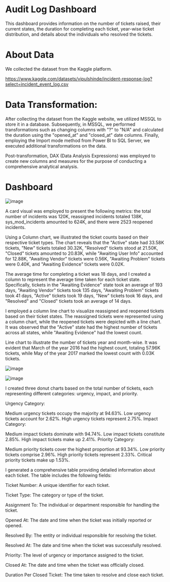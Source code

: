 # Audit Log Dashboard

This dashboard provides information on the number of tickets raised, their current states, the duration for completing each ticket, year-wise ticket distribution, and details about the individuals who resolved the tickets.

# About Data
We collected the dataset from the Kaggle platform.

https://www.kaggle.com/datasets/vipulshinde/incident-response-log?select=incident_event_log.csv

# Data Transformation:

After collecting the dataset from the Kaggle website, we utilized MSSQL to store it in a database. Subsequently, in MSSQL, we performed transformations such as changing columns with "?" to "N/A" and calculated the duration using the "opened_at" and "closed_at" date columns. Finally, employing the Import mode method from Power BI to SQL Server, we executed additional transformations on the data.

Post-transformation, DAX (Data Analysis Expressions) was employed to create new columns and measures for the purpose of conducting a comprehensive analytical analysis.

# Dashboard 

![image](https://github.com/github-aapmor/PowerBI-Reports/assets/149667836/0a89f2ae-ccfb-4d09-8e03-278461c88d92)

A card visual was employed to present the following metrics: the total number of incidents was 120K, reassigned incidents totaled 138K, sys_mod_incidents amounted to 624K, and there were 2523 reopened incidents.

Using a Column chart, we illustrated the ticket counts based on their respective ticket types. The chart reveals that the "Active" state had 33.58K tickets, "New" tickets totaled 30.32K, "Resolved" tickets stood at 21.50K, "Closed" tickets amounted to 20.83K, while "Awaiting User Info" accounted for 12.88K, "Awaiting Vendor" tickets were 0.56K, "Awaiting Problem" tickets were 0.40K, and "Awaiting Evidence" tickets were 0.02K.

The average time for completing a ticket was 18 days, and I created a column to represent the average time taken for each ticket state. Specifically, tickets in the "Awaiting Evidence" state took an average of 193 days, "Awaiting Vendor" tickets took 135 days, "Awaiting Problem" tickets took 41 days, "Active" tickets took 19 days, "New" tickets took 16 days, and "Resolved" and "Closed" tickets took an average of 14 days.

I employed a column line chart to visualize reassigned and reopened tickets based on their ticket states. The reassigned tickets were represented using a column chart, while the reopened tickets were depicted with a line chart. It was observed that the "Active" state had the highest number of tickets across all states, while "Awaiting Evidence" had the lowest count.

Line chart to illustrate the number of tickets year and month-wise. It was evident that March of the year 2016 had the highest count, totaling 57.96K tickets, while May of the year 2017 marked the lowest count with 0.03K tickets.

![image](https://github.com/github-aapmor/PowerBI-Reports/assets/149667836/797c635a-33e8-4e03-bab1-57b95445a4af)







![image](https://github.com/github-aapmor/PowerBI-Reports/assets/149667836/a73ca6b4-f308-4da2-94a7-17cace01ea88)


I created three donut charts based on the total number of tickets, each representing different categories: urgency, impact, and priority.

Urgency Category:

Medium urgency tickets occupy the majority at 94.63%.
Low urgency tickets account for 2.62%.
High urgency tickets represent 2.75%.
Impact Category:

Medium impact tickets dominate with 94.74%.
Low impact tickets constitute 2.85%.
High impact tickets make up 2.41%.
Priority Category:

Medium priority tickets cover the highest proportion at 93.34%.
Low priority tickets comprise 2.96%.
High priority tickets represent 2.33%.
Critical priority tickets make up 1.53%.


I generated a comprehensive table providing detailed information about each ticket. The table includes the following fields:

Ticket Number: A unique identifier for each ticket.

Ticket Type: The category or type of the ticket.

Assignment To: The individual or department responsible for handling the ticket.

Opened At: The date and time when the ticket was initially reported or opened.

Resolved By: The entity or individual responsible for resolving the ticket.

Resolved At: The date and time when the ticket was successfully resolved.

Priority: The level of urgency or importance assigned to the ticket.

Closed At: The date and time when the ticket was officially closed.

Duration Per Closed Ticket: The time taken to resolve and close each ticket.











